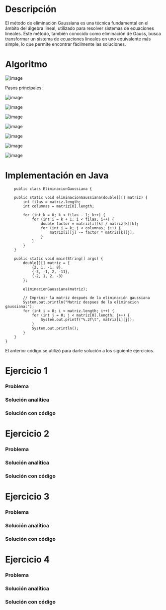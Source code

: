 # Descripción

El método de eliminación Gaussiana es una técnica fundamental en el ámbito del álgebra lineal, utilizado para resolver sistemas de ecuaciones lineales. 
Este método, también conocido como eliminación de Gauss, busca transformar un sistema de ecuaciones lineales en uno equivalente más simple, lo que permite encontrar fácilmente las soluciones.

# Algoritmo

![image](https://github.com/Jorge11Romero/M-todos-Num-ricos/assets/147437900/1f8ea584-6fb3-41f6-9334-cb8191ee8a57)

Pasos principales:

![image](https://github.com/Jorge11Romero/M-todos-Num-ricos/assets/147437900/aa413f14-a8c5-4c4e-a066-141d01cc0062)

![image](https://github.com/Jorge11Romero/M-todos-Num-ricos/assets/147437900/c09efb2f-f838-47c1-8124-c91481575bc0)

![image](https://github.com/Jorge11Romero/M-todos-Num-ricos/assets/147437900/fa16db06-f336-49bc-b24e-5b1288cb7bd3)


![image](https://github.com/Jorge11Romero/M-todos-Num-ricos/assets/147437900/f679851b-28a6-408d-b0c0-528dcb926574)

![image](https://github.com/Jorge11Romero/M-todos-Num-ricos/assets/147437900/fb03c1f4-8f49-4ed4-aeab-9603fae037da)

![image](https://github.com/Jorge11Romero/M-todos-Num-ricos/assets/147437900/ab33716b-e87d-4645-81b3-78e58981de03)

![image](https://github.com/Jorge11Romero/M-todos-Num-ricos/assets/147437900/2f1672fd-b993-4d23-b763-2e0b3609a82b)


# Implementación en Java

        public class EliminacionGaussiana {
        
        public static void eliminacionGaussiana(double[][] matriz) {
            int filas = matriz.length;
            int columnas = matriz[0].length;
            
            for (int k = 0; k < filas - 1; k++) {
                for (int i = k + 1; i < filas; i++) {
                    double factor = matriz[i][k] / matriz[k][k];
                    for (int j = k; j < columnas; j++) {
                        matriz[i][j] -= factor * matriz[k][j];
                    }
                }
            }
        }
    
        public static void main(String[] args) {
            double[][] matriz = {
                {2, 1, -1, 8},
                {-3, -1, 2, -11},
                {-2, 1, 2, -3}
            };
    
            eliminacionGaussiana(matriz);
    
            // Imprimir la matriz después de la eliminación gaussiana
            System.out.println("Matriz despues de la eliminacion gaussiana:");
            for (int i = 0; i < matriz.length; i++) {
                for (int j = 0; j < matriz[0].length; j++) {
                    System.out.printf("%.2f\t", matriz[i][j]);
                }
                System.out.println();
            }
        }
    }


El anterior código se utilizó para darle solución a los siguiente ejercicios. 

# Ejercicio 1

### Problema



### Solución analítica



### Solución con código




# Ejercicio 2

### Problema




### Solución analítica




### Solución con código




# Ejercicio 3

### Problema



### Solución analítica



### Solución con código




# Ejercicio 4

### Problema



### Solución analítica



### Solución con código


